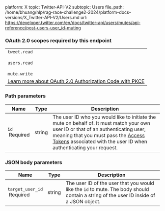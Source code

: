 platform: X
topic: Twitter-API-V2
subtopic: Users
file_path: /home/bhuang/nlp/rag-race-challenge2-2024/platform-docs-versions/X_Twitter-API-V2/Users.md
url: https://developer.twitter.com/en/docs/twitter-api/users/mutes/api-reference/post-users-user_id-muting

### OAuth 2.0 scopes required by this endpoint

|     |
| --- |
| `tweet.read`<br><br>`users.read`<br><br>`mute.write` |
| [Learn more about OAuth 2.0 Authorization Code with PKCE](https://developer.twitter.com/en/docs/twitter-api/oauth2) |

### Path parameters

| Name | Type | Description |
| --- | --- | --- |
| `id`  <br> Required | string | The user ID who you would like to initiate the mute on behalf of. It must match your own user ID or that of an authenticating user, meaning that you must pass the [Access Tokens](https://developer.twitter.com/en/docs/authentication/oauth-2-0/user-access-token) associated with the user ID when authenticating your request. |

  
  

### JSON body parameters

| Name | Type | Description |
| --- | --- | --- |
| `target_user_id`  <br> Required | string | The user ID of the user that you would like the `id` to mute. The body should contain a string of the user ID inside of a JSON object. |